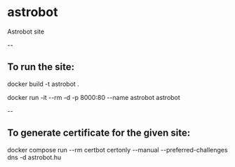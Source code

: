 # astrobot
Astrobot site

--
## To run the site:

docker build -t astrobot .

docker run -it --rm -d -p 8000:80 --name astrobot astrobot

--
## To generate certificate for the given site:

docker compose run --rm  certbot certonly --manual --preferred-challenges dns -d astrobot.hu


